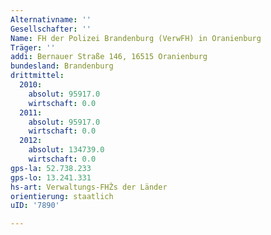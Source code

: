 ```yaml
---
Alternativname: ''
Gesellschafter: ''
Name: FH der Polizei Brandenburg (VerwFH) in Oranienburg
Träger: ''
addi: Bernauer Straße 146, 16515 Oranienburg
bundesland: Brandenburg
drittmittel:
  2010:
    absolut: 95917.0
    wirtschaft: 0.0
  2011:
    absolut: 95917.0
    wirtschaft: 0.0
  2012:
    absolut: 134739.0
    wirtschaft: 0.0
gps-la: 52.738.233
gps-lo: 13.241.331
hs-art: Verwaltungs-FHŽs der Länder
orientierung: staatlich
uID: '7890'

---
```


